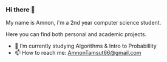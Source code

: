 ### Hi there 👋
My name is Amnon, i'm a 2nd year computer science student.

Here you can find both personal and academic projects.

- 🌱 I’m currently studying Algorithms & Intro to Probabillity
- 📫 How to reach me: AmnonTamsut66@gmail.com


<!--
**AmnonTamsut/AmnonTamsut** is a ✨ _special_ ✨ repository because its `README.md` (this file) appears on your GitHub profile.

Here are some ideas to get you started:

- 🔭 I’m currently working on ...
- 🌱 I’m currently learning ...
- 👯 I’m looking to collaborate on ...
- 🤔 I’m looking for help with ...
- 💬 Ask me about ...
- 📫 How to reach me: ...
- 😄 Pronouns: ...
- ⚡ Fun fact: ...
-->
